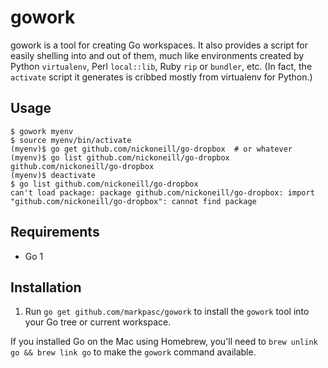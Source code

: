 # gowork #

gowork is a tool for creating Go workspaces. It also provides a script for easily shelling into and out of them, much like environments created by Python `virtualenv`, Perl `local::lib`, Ruby `rip` or `bundler`, etc. (In fact, the `activate` script it generates is cribbed mostly from virtualenv for Python.)

## Usage ##

    $ gowork myenv
    $ source myenv/bin/activate
    (myenv)$ go get github.com/nickoneill/go-dropbox  # or whatever
    (myenv)$ go list github.com/nickoneill/go-dropbox
    github.com/nickoneill/go-dropbox
    (myenv)$ deactivate
    $ go list github.com/nickoneill/go-dropbox
    can't load package: package github.com/nickoneill/go-dropbox: import
    "github.com/nickoneill/go-dropbox": cannot find package

## Requirements ##

* Go 1

## Installation ##

1. Run `go get github.com/markpasc/gowork` to install the `gowork` tool into your Go tree or current workspace.

If you installed Go on the Mac using Homebrew, you'll need to `brew unlink go && brew link go` to make the `gowork` command available.
